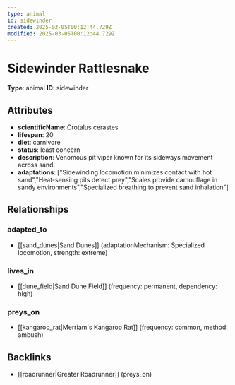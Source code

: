 ```yaml
---
type: animal
id: sidewinder
created: 2025-03-05T00:12:44.729Z
modified: 2025-03-05T00:12:44.729Z
---
```


# Sidewinder Rattlesnake

**Type**: animal
**ID**: sidewinder

## Attributes

- **scientificName**: Crotalus cerastes
- **lifespan**: 20
- **diet**: carnivore
- **status**: least concern
- **description**: Venomous pit viper known for its sideways movement across sand.
- **adaptations**: ["Sidewinding locomotion minimizes contact with hot sand","Heat-sensing pits detect prey","Scales provide camouflage in sandy environments","Specialized breathing to prevent sand inhalation"]

## Relationships

### adapted_to

- [[sand_dunes|Sand Dunes]] (adaptationMechanism: Specialized locomotion, strength: extreme)

### lives_in

- [[dune_field|Sand Dune Field]] (frequency: permanent, dependency: high)

### preys_on

- [[kangaroo_rat|Merriam's Kangaroo Rat]] (frequency: common, method: ambush)

## Backlinks

- [[roadrunner|Greater Roadrunner]] (preys_on)

